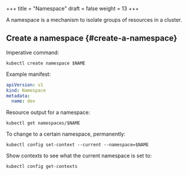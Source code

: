 +++
title = "Namespace"
draft = false
weight = 13
+++

A namespace is a mechanism to isolate groups of resources in a cluster.


## Create a namespace {#create-a-namespace}

Imperative command:

```shell
kubectl create namespace $NAME
```

Example manifest:

```yaml
apiVersion: v1
kind: Namespace
metadata:
  name: dev
```

Resource output for a namespace:

```shell
kubectl get namespaces/$NAME
```

To change to a certain namespace, permanently:

```shell
kubectl config set-context --current --namespace=$NAME
```

Show contexts to see what the current namespace is set to:

```shell
kubectl config get-contexts
```
